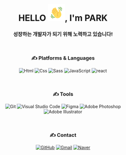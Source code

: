 <h1 align="center">HELLO <img src="https://github.com/BUMKSY/BUMKSY/blob/main/shake.gif" height="55px" width="55px">, I'm PARK</h1>

<h3 align="center">성장하는 개발자가 되기 위해 노력하고 있습니다!</h3>

<br>

<div align=center><h3>✍ Platforms & Languages </h3></div>

<div align=center><img alt="Html" src ="https://img.shields.io/badge/HTML5-E34F26.svg?&style=for-the-badge&logo=HTML5&logoColor=white"/> <img alt="Css" src ="https://img.shields.io/badge/CSS3-1572B6.svg?&style=for-the-badge&logo=CSS3&logoColor=white"/> <img alt="Sass" src ="https://img.shields.io/badge/Sass-CC6699.svg?&style=for-the-badge&logo=Sass&logoColor=white"/> <img alt="JavaScript" src ="https://img.shields.io/badge/JavaScriipt-F7DF1E.svg?&style=for-the-badge&logo=JavaScript&logoColor=black"/> <img alt="react" src ="https://img.shields.io/badge/React-61DAFB.svg?&style=for-the-badge&logo=React&logoColor=white"/> </div>

<br>
<br>

<div align=center><h3>✍ Tools </h3></div>

<div align=center> <img alt="Git" src ="https://img.shields.io/badge/Git-F05032.svg?&style=for-the-badge&logo=Git&logoColor=white"/> <img alt="Visual Studio Code" src ="https://img.shields.io/badge/Visual Studio Code-007ACC.svg?&style=for-the-badge&logo=Visual Studio Code&logoColor=white"/> <img alt="Figma" src="https://img.shields.io/badge/Figma-F24E1E.svg?&style=for-the-badge&logo=Figma&logoColor=white"/> <img alt="Adobe Photoshop" src ="https://img.shields.io/badge/Adobe Photoshop-31A8FF.svg?&style=for-the-badge&logo=Adobe Photoshop&logoColor=white"/> <img alt="Adobe Illustrator" src ="https://img.shields.io/badge/Adobe Illustrator-FF9A00.svg?&style=for-the-badge&logo=Adobe Illustrator&logoColor=white"/> </div>

<br>
<br>

<div align=center><h3>✍ Contact </h3></div>

<div align=center> <a href="https://github.com/BUMKSY"><img alt="GitHub" src ="https://img.shields.io/badge/GitHub-181717.svg?&style=for-the-badge&logo=GitHub&logoColor=white"/></a> <a href="mailto:chtkdldjsqja@gmail.com"><img alt="Gmail" src ="https://img.shields.io/badge/Gmail-EA4335.svg?&style=for-the-badge&logo=Gmail&logoColor=white"/></a> <a href="mailto:chtkdldjsqja@naver.com"><img alt="Naver" src ="https://img.shields.io/badge/Naver-03C75A.svg?&style=for-the-badge&logo=Naver&logoColor=white"/></a> </div>
